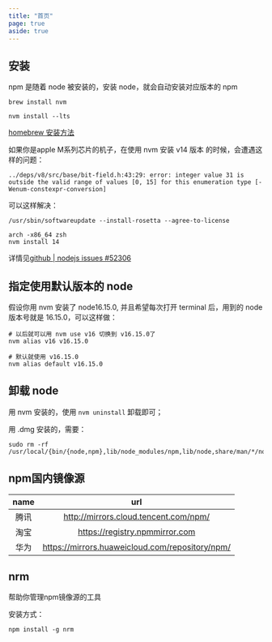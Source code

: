 ```yaml
---
title: "首页"
page: true
aside: true
---
```


## 安装

npm 是随着 node 被安装的，安装 node，就会自动安装对应版本的 npm

```shell
brew install nvm

nvm install --lts
```

[homebrew 安装方法](/tool/brew-tool#安装homebrew)


如果你是apple M系列芯片的机子，在使用 nvm 安装 v14 版本
的时候，会遭遇这样的问题：

```shell
../deps/v8/src/base/bit-field.h:43:29: error: integer value 31 is outside the valid range of values [0, 15] for this enumeration type [-Wenum-constexpr-conversion]
```

可以这样解决：
```shell
/usr/sbin/softwareupdate --install-rosetta --agree-to-license

arch -x86_64 zsh
nvm install 14
```

详情见[github | nodejs issues #52306](https://github.com/nodejs/node/issues/52306)

## 指定使用默认版本的 node

假设你用 nvm 安装了 node16.15.0, 并且希望每次打开 terminal 后，用到的
node 版本号就是 16.15.0，可以这样做：

```shell
# 以后就可以用 nvm use v16 切换到 v16.15.0了
nvm alias v16 v16.15.0

# 默认就使用 v16.15.0
nvm alias default v16.15.0
```

## 卸载 node

用 nvm 安装的，使用 `nvm uninstall` 卸载即可；

用 .dmg 安装的，需要：

```shell
sudo rm -rf /usr/local/{bin/{node,npm},lib/node_modules/npm,lib/node,share/man/*/node.*}
```

## npm国内镜像源

| name |                       url                       |
| :--: | :---------------------------------------------: |
| 腾讯 |      http://mirrors.cloud.tencent.com/npm/      |
| 淘宝 |         https://registry.npmmirror.com          |
| 华为 | https://mirrors.huaweicloud.com/repository/npm/ |


## nrm 
帮助你管理npm镜像源的工具

安装方式：
```shell
npm install -g nrm
```

<Giscus />
